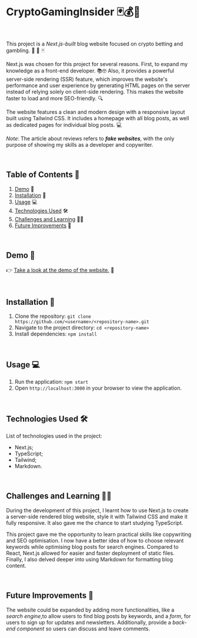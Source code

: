 # **CryptoGamingInsider** 🃏💰🤑

<br/>

This project is a _Next.js-built_ blog website focused on crypto betting and gambling. 🎲 🎰 🃏

Next.js was chosen for this project for several reasons. First, to expand my knowledge as a front-end developer. 📚🤓 Also, it provides a powerful server-side rendering (SSR) feature, which improves the website's performance and user experience by generating HTML pages on the server instead of relying solely on client-side rendering. This makes the website faster to load and more SEO-friendly. 🔍

The website features a clean and modern design with a responsive layout built using Tailwind CSS. It includes a homepage with all blog posts, as well as dedicated pages for individual blog posts. 💻

_Note_: The article about reviews refers to ***fake websites***, with the only purpose of showing my skills as a developer and copywriter. 

<br/>

## Table of Contents 📝

1. [Demo](#demo) 🎥
1. [Installation](#installation) 🚀
1. [Usage](#usage) 💻
1. [Technologies Used](#technologies-used) 🛠️
1. [Challenges and Learning](#challenges-and-learning) 🤔💡
1. [Future Improvements](#future-improvements) 🚧

<br/>

## Demo 🎥

👉 [Take a look at the demo of the website.](https://webmazza-cryptogamerinsider.netlify.app) 🚀

<br/>

## Installation 🚀

1. Clone the repository: `git clone https://github.com/<username>/<repository-name>.git`
2. Navigate to the project directory: `cd <repository-name>`
3. Install dependencies: `npm install`

<br/>

## Usage 💻

1. Run the application: `npm start`
2. Open `http://localhost:3000` in your browser to view the application.

<br/>

## Technologies Used 🛠️

List of technologies used in the project:

- Next.js;
- TypeScript;
- Tailwind;
- Markdown.

<br/>

## Challenges and Learning 🤔💡

During the development of this project, I learnt how to use Next.js to create a server-side rendered blog website, style it with Tailwind CSS and make it fully responsive. It also gave me the chance to start studying TypeScript.

This project gave me the opportunity to learn practical skills like copywriting and SEO optimisation. I now have a better idea of how to choose relevant keywords while optimising blog posts for search engines. Compared to React, Next.js allowed for easier and faster deployment of static files. Finally, I also delved deeper into using Markdown for formatting blog content.

<br/>

## Future Improvements 🚧

The website could be expanded by adding more functionalities, like a _search engine_,to allow users to find blog posts by keywords, and a _form_, for users to sign up for updates and newsletters. Additionally, provide a _back-end component_ so users can discuss and leave comments.

<br/>
